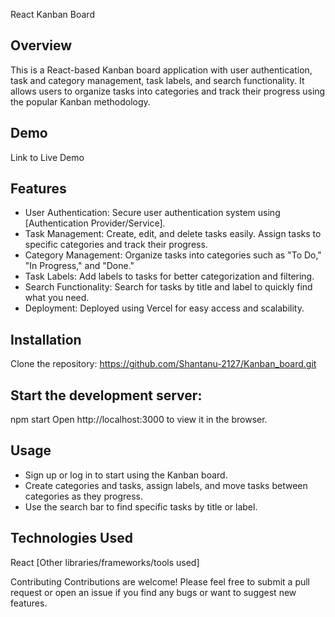 React Kanban Board

## Overview
This is a React-based Kanban board application with user authentication, task and category management, task labels, and search functionality. It allows users to organize tasks into categories and track their progress using the popular Kanban methodology.

## Demo
Link to Live Demo

## Features

- User Authentication: Secure user authentication system using [Authentication Provider/Service].
- Task Management: Create, edit, and delete tasks easily. Assign tasks to specific categories and track their progress.
- Category Management: Organize tasks into categories such as "To Do," "In Progress," and "Done."
- Task Labels: Add labels to tasks for better categorization and filtering.
- Search Functionality: Search for tasks by title and label to quickly find what you need.
- Deployment: Deployed using Vercel for easy access and scalability.

## Installation
Clone the repository:
https://github.com/Shantanu-2127/Kanban_board.git


## Start the development server:
npm start
Open http://localhost:3000 to view it in the browser.

## Usage
- Sign up or log in to start using the Kanban board.
- Create categories and tasks, assign labels, and move tasks between categories as they progress.
- Use the search bar to find specific tasks by title or label.

## Technologies Used
React
[Other libraries/frameworks/tools used]

Contributing
Contributions are welcome! Please feel free to submit a pull request or open an issue if you find any bugs or want to suggest new features.
